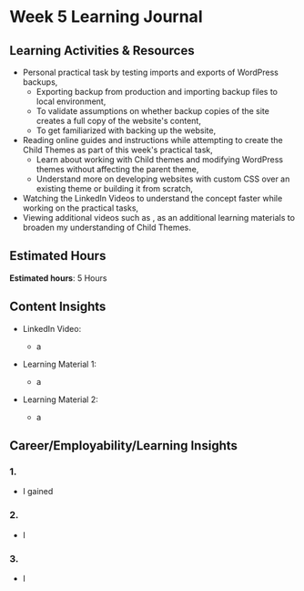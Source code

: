 # Week 5 Learning Journal <br/>

## Learning Activities & Resources
* Personal practical task by testing imports and exports of WordPress backups,
  * Exporting backup from production and importing backup files to local environment,
  * To validate assumptions on whether backup copies of the site creates a full copy of the website's content,
  * To get familiarized with backing up the website,
* Reading online guides and instructions while attempting to create the Child Themes as part of this week's practical task,
  * Learn about working with Child themes and modifying WordPress themes without affecting the parent theme,
  * Understand more on developing websites with custom CSS over an existing theme or building it from scratch,
* Watching the LinkedIn Videos []() to understand the concept faster while working on the practical tasks,
* Viewing additional videos such as , as an additional learning materials to broaden my understanding of Child Themes.


## Estimated Hours
**Estimated hours**: 5 Hours

## Content Insights
* LinkedIn Video: 
  - a


* Learning Material 1: 
  - a


* Learning Material 2: 
  - a



## Career/Employability/Learning Insights

### 1. <br>
  - I gained 


### 2. <br>
  - I


### 3.  <br>
  - I